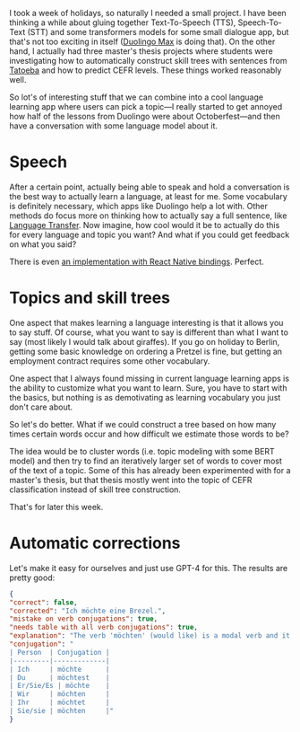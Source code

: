 I took a week of holidays, so naturally I needed a small project.
I have been thinking a while about gluing together Text-To-Speech (TTS), Speech-To-Text (STT) and some transformers models for some small dialogue app, but that's not too exciting in itself ([Duolingo Max](https://blog.duolingo.com/duolingo-max/) is doing that).
On the other hand, I actually had three master's thesis projects where students were investigating how to automatically construct skill trees with sentences from [Tatoeba](https://tatoeba.org/) and how to predict CEFR levels. These things worked reasonably well.

So lot's of interesting stuff that we can combine into a cool language learning app where users can pick a topic—I really started to get annoyed how half of the lessons from Duolingo were about Octoberfest—and then have a conversation with some language model about it.

# Speech
After a certain point, actually being able to speak and hold a conversation is the best way to actually learn a language, at least for me. 
Some vocabulary is definitely necessary, which apps like Duolingo help a lot with. Other methods do focus more on thinking how to actually say a full sentence, like [Language Transfer](https://www.languagetransfer.org/free-courses-1).
Now imagine, how cool would it be to actually do this for every language and topic you want? And what if you could get feedback on what you said?


There is even [an implementation with React Native bindings](https://github.com/mybigday/whisper.rn). Perfect.

# Topics and skill trees
One aspect that makes learning a language interesting is that it allows you to say stuff. Of course, what you want to say is different than what I want to say (most likely I would talk about giraffes). If you go on holiday to Berlin, getting some basic knowledge on ordering a Pretzel is fine, but getting an employment contract requires some other vocabulary.

One aspect that I always found missing in current language learning apps is the ability to customize what you want to learn. Sure, you have to start with the basics, but nothing is as demotivating as learning vocabulary you just don't care about.

So let's do better. What if we could construct a tree based on how many times certain words occur and how difficult we estimate those words to be?

The idea would be to cluster words (i.e. topic modeling with some BERT model) and then try to find an iteratively larger set of words to cover most of the text of a topic. Some of this has already been experimented with for a master's thesis, but that thesis mostly went into the topic of CEFR classification instead of skill tree construction.

That's for later this week.

# Automatic corrections
Let's make it easy for ourselves and just use GPT-4 for this. The results are pretty good:

```json
{
"correct": false,
"corrected": "Ich möchte eine Brezel.",
"mistake on verb conjugations": true,
"needs table with all verb conjugations": true,
"explanation": "The verb 'möchten' (would like) is a modal verb and it should be conjugated as 'möchte' in the first person singular (Ich). You used 'möchtest' which is used for second person singular (Du).",
"conjugation": "
| Person  | Conjugation |
|---------|-------------|
| Ich     | möchte      |
| Du      | möchtest    |
| Er/Sie/Es | möchte    |
| Wir     | möchten     |
| Ihr     | möchtet     |
| Sie/sie | möchten     |"
}
```
